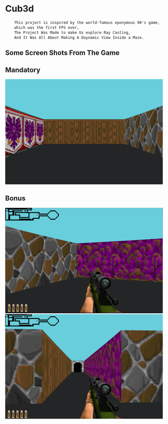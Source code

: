 # Cub3d 

```
    This project is inspired by the world-famous eponymous 90's game,
    which was the first FPS ever,
    The Project Was Made to make Us explore Ray Casting,
    And It Was All About Making A Daynamic View Inside a Maze.
```


## Some Screen Shots From The Game

## Mandatory

<img src="./screenshots/img.png"></img>
## Bonus

<img src="./screenshots/img1.png"></img>
<img src="./screenshots/img2.png"></img>

